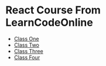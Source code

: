 # React Course From LearnCodeOnline

- [Class One](https://github.com/rajratan41/LCO-React/tree/main/one-helloworld)
- [Class Two](https://github.com/rajratan41/LCO-React/tree/main/two-website)
- [Class Three](https://github.com/rajratan41/LCO-React/tree/main/three-state-counter)
- [Class Four](https://github.com/rajratan41/LCO-React/tree/main/four-ticktaktoe)